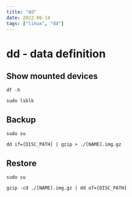 ```yaml
---
title: "dd"
date: 2022-06-14
tags: ["linux", "dd"]
---
```


# dd - data definition


## Show mounted devices
~~~shell
df -h
~~~

~~~shell
sudo lsblk
~~~


## Backup
~~~shell
sudo su
~~~

~~~shell
dd if=[DISC_PATH] | gzip > ./[NAME].img.gz
~~~


## Restore
~~~shell
sudo su
~~~

~~~shell
gzip -cd ./[NAME].img.gz | dd of=[DISC_PATH] 
~~~
